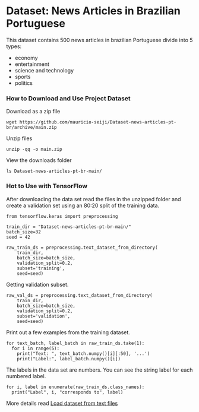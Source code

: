 # Dataset: News Articles in Brazilian Portuguese

This dataset contains 500 news articles in brazilian Portuguese divide into 5 types: 

 - economy
 - entertainment
 - science and technology
 - sports
 - politics

### How to Download and Use Project Dataset

Download as a zip file
```
wget https://github.com/mauricio-seiji/Dataset-news-articles-pt-br/archive/main.zip
```

Unzip files
```
unzip -qq -o main.zip
```

View the downloads folder
```
ls Dataset-news-articles-pt-br-main/
```

### Hot to Use with TensorFlow

After downloading the data set read the files in the unzipped folder and create a validation set using an 80:20 split of the training data.

```
from tensorflow.keras import preprocessing

train_dir = "Dataset-news-articles-pt-br-main/"
batch_size=32
seed = 42

raw_train_ds = preprocessing.text_dataset_from_directory(
    train_dir,
    batch_size=batch_size,
    validation_split=0.2,
    subset='training',
    seed=seed)
```

Getting validation subset.
```
raw_val_ds = preprocessing.text_dataset_from_directory(
    train_dir,
    batch_size=batch_size,
    validation_split=0.2,
    subset='validation',
    seed=seed)
```

Print out a few examples from the training dataset.
```
for text_batch, label_batch in raw_train_ds.take(1):
  for i in range(5):
    print("Text: ", text_batch.numpy()[i][:50], '...')
    print("Label:", label_batch.numpy()[i])
```

The labels in the data set are numbers. You can see the string label for each numbered label.
```
for i, label in enumerate(raw_train_ds.class_names):
  print("Label", i, "corresponds to", label)
```

More details read [Load dataset from text files](https://www.tensorflow.org/tutorials/load_data/text#load_the_dataset)

